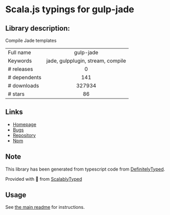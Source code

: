 
# Scala.js typings for gulp-jade


## Library description:
Compile Jade templates

|                    |                 |
| ------------------ | :-------------: |
| Full name          | gulp-jade |
| Keywords           | jade, gulpplugin, stream, compile |
| # releases         | 0 |
| # dependents       | 141 |
| # downloads        | 327934 |
| # stars            | 86 |

## Links
- [Homepage](https://github.com/phated/gulp-jade#readme)
- [Bugs](https://github.com/phated/gulp-jade/issues)
- [Repository](https://github.com/phated/gulp-jade)
- [Npm](https://www.npmjs.com/package/gulp-jade)
    


## Note
This library has been generated from typescript code from [DefinitelyTyped](https://definitelytyped.org).

Provided with :purple_heart: from [ScalablyTyped](https://github.com/oyvindberg/ScalablyTyped)

## Usage
See [the main readme](../../readme.md) for instructions.


